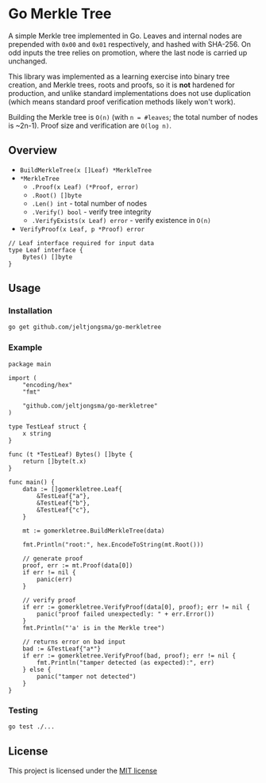 # Go Merkle Tree

A simple Merkle tree implemented in Go. 
Leaves and internal nodes are prepended with `0x00` and `0x01` respectively, and hashed with SHA-256.
On odd inputs the tree relies on promotion, where the last node is carried up unchanged.

This library was implemented as a learning exercise into binary tree creation, and Merkle trees, roots and proofs, so it is **not** hardened for production, and unlike standard implementations does not use duplication (which means standard proof verification methods likely won't work).

Building the Merkle tree is `O(n)` (with `n = #leaves`; the total number of nodes is ~2n-1). Proof size and verification are `O(log n)`.

## Overview
- `BuildMerkleTree(x []Leaf) *MerkleTree` 
- `*MerkleTree`
    - `.Proof(x Leaf) (*Proof, error)`
    - `.Root() []byte`
    - `.Len() int` - total number of nodes
    - `.Verify() bool` - verify tree integrity
    - `.VerifyExists(x Leaf) error` - verify existence in `O(n)`
- `VerifyProof(x Leaf, p *Proof) error`

```golang
// Leaf interface required for input data
type Leaf interface {
    Bytes() []byte
}
```


## Usage

### Installation
```bash
go get github.com/jeltjongsma/go-merkletree
```

### Example
```golang
package main

import (
    "encoding/hex"
	"fmt"

	"github.com/jeltjongsma/go-merkletree"
)

type TestLeaf struct {
	x string
}

func (t *TestLeaf) Bytes() []byte {
	return []byte(t.x)
}

func main() {
	data := []gomerkletree.Leaf{
		&TestLeaf{"a"},
		&TestLeaf{"b"},
		&TestLeaf{"c"},
	}

	mt := gomerkletree.BuildMerkleTree(data)

	fmt.Println("root:", hex.EncodeToString(mt.Root()))

    // generate proof
	proof, err := mt.Proof(data[0])
	if err != nil {
		panic(err)
	}

	// verify proof
	if err := gomerkletree.VerifyProof(data[0], proof); err != nil {
		panic("proof failed unexpectedly: " + err.Error())
	}
	fmt.Println("'a' is in the Merkle tree")

	// returns error on bad input
	bad := &TestLeaf{"a*"}
	if err := gomerkletree.VerifyProof(bad, proof); err != nil {
		fmt.Println("tamper detected (as expected):", err)
	} else {
		panic("tamper not detected")
	}
}
```

### Testing
```bash
go test ./...
```

## License
This project is licensed under the [MIT license](LICENSE)
